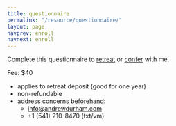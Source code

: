 ```yaml
---
title: questionnaire
permalink: "/resource/questionnaire/"
layout: page
navprev: enroll
navnext: enroll
---
```


Complete this questionnaire to [retreat](/back/services#retreat) or [confer](/back/services#retreat) with me.

Fee: $40

- applies to retreat deposit (good for one year)
- non-refundable
- address concerns beforehand: 
	- info@andrewdurham.com
	- +1 (541) 210-8470 (txt/vm)

<script type="text/javascript" src="https://form.jotform.com/jsform/240037287531150"></script>
